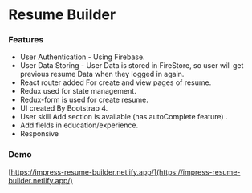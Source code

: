 # Resume Builder

### Features

 *  User Authentication - Using Firebase.
* User Data Storing - User Data is stored in FireStore, so user will get previous resume Data when they logged in again.
* React router added For create and view pages of resume.
* Redux used for state management.
* Redux-form is used for create resume.
* UI created By Bootstrap 4.
* User skill Add section is available (has autoComplete feature) .
* Add fields in education/experience.
* Responsive


### Demo
[https://impress-resume-builder.netlify.app/](https://impress-resume-builder.netlify.app/)
